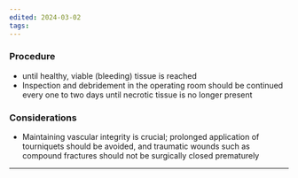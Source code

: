 ```yaml
---
edited: 2024-03-02
tags:
---
```

### Procedure
- until healthy, viable (bleeding) tissue is reached
- Inspection and debridement in the operating room should be continued every one to two days until necrotic tissue is no longer present
### Considerations
- Maintaining vascular integrity is crucial; prolonged application of tourniquets should be avoided, and traumatic wounds such as compound fractures should not be surgically closed prematurely

---
